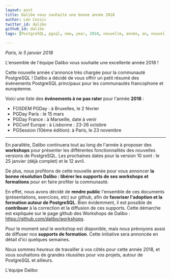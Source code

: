 ```yaml
---
layout: post
title: Dalibo vous souhaite une bonne année 2018
author: Léo Cossic
twitter_id: dalibo
github_id: dalibo
tags: [PostgreSQL, pgsql, new, year, 2018, nouvelle, année, an, nouvel, dalibo, souhait]

---
```

*Paris, le 5 janvier 2018* 

L'ensemble de l'équipe Dalibo vous souhaite une excellente année 2018 !

Cette nouvelle année s'annonce très chargée pour la communauté PostgreSQL ! Dalibo a décidé de vous offrir un petit résumé des événements PostgreSQL principaux pour les communautés francophone et européenne.

<!--MORE-->

Voici une liste des **événements à ne pas rater** pour l'année **2018** :
  * FOSDEM PGDay : à Bruxelles, le 2 février 
  * PGDay Paris : le 15 mars 
  * PGDay France : à Marseille, date à venir
  * PGConf Europe : à Lisbonne : 23-26 octobre 
  * PGSession (10ème édition): à Paris, le 23 novembre

---

En parallèle, Dalibo continuera tout au long de l'année à proposer des **workshops** pour présenter les différentes fonctionnalités des nouvelles versions de PostgreSQL. Les prochaines dates pour la version 10 sont : le 25 janvier (déjà complet) et le 12 avril.

De plus, nous profitons de cette nouvelle année pour vous annoncer **la bonne résolution Dalibo : libérer les supports de ses workshops et formations** pour en faire profiter la communauté.

En effet, nous avons décidé de **rendre public** l'ensemble de ces documents (présentations, exercices, etc) sur github, afin de **favoriser l'adoption et la formation autour de PostgreSQL**. 
Bien évidemment, il est possible de **contribuer** à la correction et la diffusion de ces supports. Cette démarche est expliquée sur le page github des Workshops de Dalibo : https://github.com/dalibo/workshops.

Pour le moment seul le workshop est disponible, mais nous prévoyons aussi de diffuser nos **supports de formation**. Cette initiative sera annoncée en détail d'ici quelques semaines.

Nous sommes heureux de travailler à vos côtés pour cette année 2018, et vous souhaitons de grandes réussites pour vos projets, autour de PostgreSQL et ailleurs.


L'équipe Dalibo
